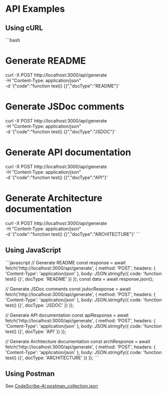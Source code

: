 # API Examples

## Using cURL

\`\`\`bash
# Generate README
curl -X POST http://localhost:3000/api/generate \
  -H "Content-Type: application/json" \
  -d '{"code":"function test() {}","docType":"README"}'

# Generate JSDoc comments
curl -X POST http://localhost:3000/api/generate \
  -H "Content-Type: application/json" \
  -d '{"code":"function test() {}","docType":"JSDOC"}'

# Generate API documentation
curl -X POST http://localhost:3000/api/generate \
  -H "Content-Type: application/json" \
  -d '{"code":"function test() {}","docType":"API"}'

# Generate Architecture documentation
curl -X POST http://localhost:3000/api/generate \
  -H "Content-Type: application/json" \
  -d '{"code":"function test() {}","docType":"ARCHITECTURE"}'
\`\`\`

## Using JavaScript

\`\`\`javascript
// Generate README
const response = await fetch('http://localhost:3000/api/generate', {
  method: 'POST',
  headers: { 'Content-Type': 'application/json' },
  body: JSON.stringify({
    code: 'function test() {}',
    docType: 'README'
  })
});
const data = await response.json();

// Generate JSDoc comments
const jsdocResponse = await fetch('http://localhost:3000/api/generate', {
  method: 'POST',
  headers: { 'Content-Type': 'application/json' },
  body: JSON.stringify({
    code: 'function test() {}',
    docType: 'JSDOC'
  })
});

// Generate API documentation
const apiResponse = await fetch('http://localhost:3000/api/generate', {
  method: 'POST',
  headers: { 'Content-Type': 'application/json' },
  body: JSON.stringify({
    code: 'function test() {}',
    docType: 'API'
  })
});

// Generate Architecture documentation
const archResponse = await fetch('http://localhost:3000/api/generate', {
  method: 'POST',
  headers: { 'Content-Type': 'application/json' },
  body: JSON.stringify({
    code: 'function test() {}',
    docType: 'ARCHITECTURE'
  })
});
\`\`\`

## Using Postman

See [CodeScribe-AI.postman_collection.json](./CodeScribe-AI.postman_collection.json)